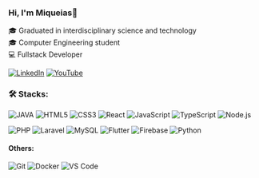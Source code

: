 ### Hi, I'm Miqueias👋
🎓 Graduated in interdisciplinary science and technology <br>
🎓 Computer Engineering student <br>
💻 Fullstack Developer <br>

<div>
 
[![LinkedIn](https://img.icons8.com/fluency/96/linkedin.png)](https://www.linkedin.com/in/miquéias-santos-rodrigues-66ba061b4)
[![YouTube](https://img.icons8.com/color/96/youtube-play.png)](https://www.youtube.com/channel/UCBA-DKvt0VCXq1zYiVpfGVQ)
</div>

### 🛠️ Stacks:
![JAVA](https://img.icons8.com/fluency/96/java-coffee-cup-logo.png)
![HTML5](https://img.icons8.com/color/96/html-5--v1.png)
![CSS3](https://img.icons8.com/color/96/css3.png)
![React](https://img.icons8.com/external-tal-revivo-color-tal-revivo/96/external-react-a-javascript-library-for-building-user-interfaces-logo-color-tal-revivo.png)
![JavaScript](https://img.icons8.com/fluency/96/javascript.png)
![TypeScript](https://img.icons8.com/color/96/typescript.png)
![Node.js](https://img.icons8.com/fluency/96/node-js.png)

![PHP](https://img.icons8.com/external-those-icons-flat-those-icons/96/external-PHP-programming-and-development-those-icons-flat-those-icons.png)
![Laravel](https://img.icons8.com/external-tal-revivo-color-tal-revivo/96/external-laravel-is-a-free-open-source-php-web-framework-logo-color-tal-revivo.png)
![MySQL](https://img.icons8.com/color/96/mysql-logo.png)
![Flutter](https://img.icons8.com/color/96/flutter.png)
![Firebase](https://img.icons8.com/color/96/google-firebase-console.png)
![Python](https://img.icons8.com/color/96/python--v2.png)

#### Others:
![Git](https://img.icons8.com/color/96/git.png)
![Docker](https://img.icons8.com/color/96/docker.png)
![VS Code](https://img.icons8.com/fluency/96/visual-studio-code-2019.png)








 




<!--
**miqueiasrodrigues/miqueiasrodrigues** is a ✨ _special_ ✨ repository because its `README.md` (this file) appears on your GitHub profile.

Here are some ideas to get you started:

- 🔭 I’m currently working on ...
- 🌱 I’m currently learning ...
- 👯 I’m looking to collaborate on ...
- 🤔 I’m looking for help with ...
- 💬 Ask me about ...
- 📫 How to reach me: ...
- 😄 Pronouns: ...
- ⚡ Fun fact: ...
-->

